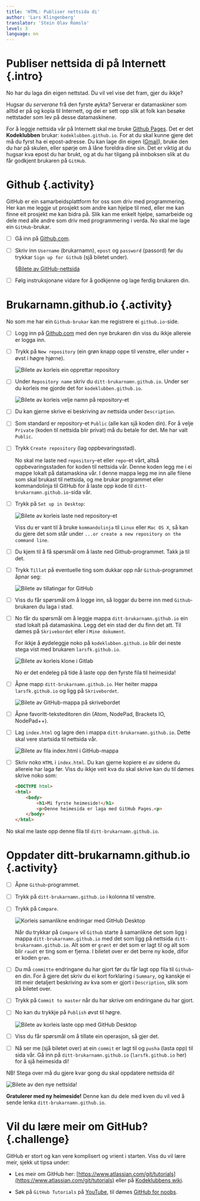 ```yaml
---
title: 'HTML: Publiser nettsida di'
author: 'Lars Klingenberg'
translator: 'Stein Olav Romslo'
level: 3
language: nn
---
```



# Publiser nettsida di på Internett {.intro}

No har du laga din eigen nettstad. Du vil vel vise det fram, gjer du ikkje?

Hugsar du *serverane* frå den fyrste øykta? Serverar er datamaskiner som alltid
er på og kopla til Internett, og dei er sett opp slik at folk kan besøke
nettstader som lev på desse datamaskinene.

For å leggje nettsida vår på Internett skal me bruke [Github
Pages](https://pages.github.com). Det er det __Kodeklubben__ brukar:
`kodeklubben.github.io`. For at du skal kunne gjere det må du fyrst ha ei
epost-adresse. Du kan lage din eigen ([Gmail](http://gmail.com)), bruke den du
har på skulen, eller spørje om å låne foreldra dine sin. Det er viktig at du
hugsar kva epost du har brukt, og at du har tilgang på innboksen slik at du får
godkjent brukaren på `GitHub`.


# Github {.activity}

GitHub er ein samarbeidsplattform for oss som driv med programmering. Her kan me
leggje ut prosjekt som andre kan hjelpe til med, eller me kan finne eit prosjekt
me kan bidra på. Slik kan me enkelt hjelpe, samarbeide og dele med alle andre
som driv med programmering i verda. No skal me lage ein `GitHub`-brukar.

- [ ] Gå inn på [Github.com](http://github.com).

- [ ] Skriv inn `Username` (brukarnamn), `epost` og `password` (passord) før du
  trykkar `Sign up for Github` (sjå biletet under).

  §[Bilete av GitHub-nettsida](ressurser/sign-in-1.png)

- [ ] Følg instruksjonane vidare for å godkjenne og lage ferdig brukaren din.


# Brukarnamn.github.io {.activity}

No som me har ein `Github-brukar` kan me registrere ei `github.io`-side.

- [ ] Logg inn på [Github.com](http://github.com) med den nye brukaren din viss
  du ikkje allereie er logga inn.

- [ ] Trykk på `New repository` (ein grøn knapp oppe til venstre, eller under
  `+` øvst i høgre hjørne).

  ![Bilete av korleis ein opprettar repository](ressurser/nytt_repo.png)

- [ ] Under `Repository name` skriv du `ditt-brukarnamn.github.io`. Under
  ser du korleis me gjorde det for `kodeklubben.github.io`.

  ![Bilete av korleis velje namn på repository-et](ressurser/1.png)

- [ ] Du kan gjerne skrive ei beskriving av nettsida under `Description`.

- [ ] Som standard er repository-et `Public` (alle kan sjå koden din). For å
  velje `Private` (koden til nettsida blir privat) må du betale for det. Me har
  valt `Public`.

- [ ] Trykk `Create repository` (lag oppbevaringsstad).

  No skal me laste ned `repository`-et eller `repo`-et vårt, altså
  oppbevaringsstaden for koden til nettsida vår. Denne koden legg me i ei mappe
  lokalt på datamaskina vår. I denne mappa legg me inn alle filene som skal
  brukast til nettsida, og me brukar programmet eller kommandolinja til GitHub
  for å laste opp kode til `ditt-brukarnamn.github.io`-sida vår.

- [ ] Trykk på `Set up in Desktop`:

  ![Bilete av korleis laste ned repository-et](ressurser/2.png)

  Viss du er vant til å bruke `kommandolinja` til `Linux` eller `Mac OS X`, så
  kan du gjere det som står under `...or create a new repository on the command
  line`.

- [ ] Du kjem til å få spørsmål om å laste ned Github-programmet. Takk ja til
  det.

- [ ] Trykk `Tillat` på eventuelle ting som dukkar opp når `Github`-programmet
      åpnar seg:

  ![Bilete av tillatingar for GitHub](ressurser/tillat.png)

- [ ] Viss du får spørsmål om å logge inn, så loggar du berre inn med
  `Github`-brukaren du laga i stad.

- [ ] No får du spørsmål om å leggje mappa `ditt-brukarnamn.github.io` ein stad
  lokalt på datamaskina. Legg det ein stad der du finn det att. Til dømes på
  `Skrivebordet` eller i `Mine dokument`.

  For ikkje å øydeleggje noko på `kodeklubben.github.io` blir dei neste stega
  vist med brukaren `larsfk.github.io`.

  ![Bilete av korleis klone i Gitlab](ressurser/mappe.png)

  No er det endeleg på tide å laste opp den fyrste fila til heimesida!

- [ ] Åpne mapp `ditt-brukarnamn.github.io`. Her heiter mappa `larsfk.github.io`
  og ligg på `Skrivebordet`.

  ![Bilete av GitHub-mappa på skrivebordet](ressurser/skrivebord.png)

- [ ] Åpne favoritt-teksteditoren din (Atom, NodePad, Brackets IO, NodePad++).

- [ ] Lag `index.html` og lagre den i mappa `ditt-brukarnamn.github.io`. Dette
  skal vere startsida til nettsida vår.

  ![Bilete av fila index.html i GitHub-mappa](ressurser/innhold.png)

- [ ] Skriv noko `HTML` i `index.html`. Du kan gjerne kopiere ei av sidene du
  allereie har laga før. Viss du ikkje veit kva du skal skrive kan du til dømes
  skrive noko som:

  ```html
  <DOCTYPE html>
  <html>
      <body>
          <h1>Mi fyrste heimeside!</h1>
          <p>Denne heimesida er laga med GitHub Pages.<p>
      </body>
  </html>
  ```

No skal me laste opp denne fila til `ditt-brukarnamn.github.io`.


# Oppdater ditt-brukarnamn.github.io {.activity}

- [ ] Åpne `Github`-programmet.

- [ ] Trykk på `ditt-brukarnamn.github.io` i kolonna til venstre.

- [ ] Trykk på `Compare`.

  ![Korleis samanlikne endringar med GitHub Desktop](ressurser/commit.png)

  Når du trykkar på `Compare` vil `Github` starte å samanlikne det som ligg i
  mappa `ditt-brukarnamn.github.io` med det som ligg på nettsida
  `ditt-brukarnamn.github.io`. Alt som er `grønt` er det som er lagt til og alt
  som blir `raudt` er ting som er fjerna. I biletet over er det berre ny kode,
  difor er koden `grøn`.

- [ ] Du må `committe` endringane du har gjort før du får lagt opp fila til
  `Github`-en din. For å gjere det skriv du ei kort forklaring i `Summary`, og
  kanskje ei litt meir detaljert beskriving av kva som er gjort i `Description`,
  slik som på biletet over.

- [ ] Trykk på `Commit to master` når du har skrive om endringane du har gjort.

- [ ] No kan du trykkje på `Publish` øvst til høgre.

  ![Bilete av korleis laste opp med GitHub Desktop](ressurser/pushed.png)

- [ ] Viss du får spørsmål om å tillate ein operasjon, så gjer det.

- [ ] Nå ser me (sjå biletet over) at ein `commit` er lagt til og `pusha` (lasta
  opp) til sida vår. Gå inn på `ditt-brukarnamn.github.io` (`larsfk.github.io`
  her) for å sjå heimesida di!

NB! Stega over må du gjere kvar gong du skal oppdatere nettsida di!

![Bilete av den nye nettsida!](ressurser/hjemmeside.png)

__Gratulerer med ny heimeside!__ Denne kan du dele med kven du vil ved å sende
lenka `ditt-brukarnamn.github.io`.


# Vil du lære meir om GitHub? {.challenge}

GitHub er stort og kan vere komplisert og vrient i starten. Viss du vil lære
meir, sjekk ut tipsa under:

- Les meir om GitHub her:
  [https://www.atlassian.com/git/tutorials](https://www.atlassian.com/git/tutorials)
  eller på [Kodeklubbens
  wiki](https://github.com/kodeklubben/oppgaver/wiki/Komme-i-gang-med-Git).

- Søk på `GitHub Tutorials` på [YouTube](http://youtube.com), til dømes [GitHub
  for noobs](https://www.youtube.com/watch?v=BKr8lbx3uFY).
